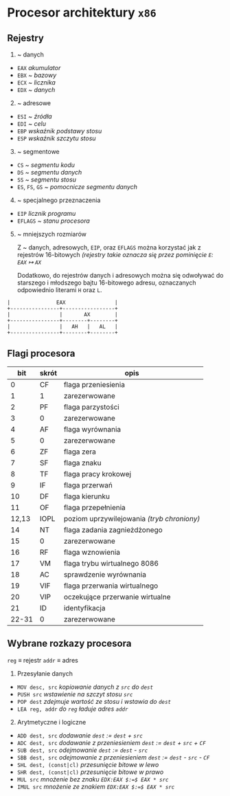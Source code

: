 # Procesor architektury `x86`

## Rejestry

1. ~ danych
- `EAX` *akumulator*
- `EBX` *~ bazowy*
- `ECX` *~ licznika*
- `EDX` *~ danych*

2. ~ adresowe
- `ESI` *~ źródła*
- `EDI` *~ celu*
- `EBP` *wskaźnik podstawy stosu*
- `ESP` *wskaźnik szczytu stosu*

3. ~ segmentowe
- `CS` *~ segmentu kodu*
- `DS` *~ segmentu danych*
- `SS` *~ segmentu stosu*
- `ES`, `FS`, `GS` *~ pomocnicze segmentu danych*

4. ~ specjalnego przeznaczenia
- `EIP` *licznik programu*
- `EFLAGS` *~ stanu procesora*

5. ~ mniejszych rozmiarów

    Z ~ danych, adresowych, `EIP`, oraz `EFLAGS` można korzystać jak z rejestrów 16-bitowych *(rejestry takie oznacza się przez pominięcie `E`: `EAX` $\mapsto$ `AX`*

    Dodatkowo, do rejestrów danych i adresowych można się odwoływać do starszego i młodszego bajtu 16-bitowego adresu, oznaczanych odpowiednio literami `H` oraz `L`.
```
|               EAX                |
+----------------+-----------------+
|                |       AX        |
+----------------+--------+--------+
|                |   AH   |   AL   |
+----------------+--------+--------+
```

## Flagi procesora

| bit   | skrót | opis                                       |
| ----- | ----- | ------------------------------------------ |
| 0     | CF    | flaga przeniesienia                        |
| 1     | 1     | zarezerwowane                              |
| 2     | PF    | flaga parzystości                          |
| 3     | 0     | zarezerwowane                              |
| 4     | AF    | flaga wyrównania                           |
| 5     | 0     | zarezerwowane                              |
| 6     | ZF    | flaga zera                                 |
| 7     | SF    | flaga znaku                                |
| 8     | TF    | flaga pracy krokowej                       |
| 9     | IF    | flaga przerwań                             |
| 10    | DF    | flaga kierunku                             |
| 11    | OF    | flaga przepełnienia                        |
| 12,13 | IOPL  | poziom uprzywilejowania *(tryb chroniony)* |
| 14    | NT    | flaga zadania zagnieżdżonego               |
| 15    | 0     | zarezerwowane                              |
| 16    | RF    | flaga wznowienia                           |
| 17    | VM    | flaga trybu wirtualnego 8086               |
| 18    | AC    | sprawdzenie wyrównania                     |
| 19    | VIF   | flaga przerwania wirtualnego               |
| 20    | VIP   | oczekujące przerwanie wirtualne            |
| 21    | ID    | identyfikacja                              |
| 22-31 | 0     | zarezerwowane                              |

## Wybrane rozkazy procesora
`reg` $\equiv$ rejestr
`addr` $\equiv$ adres

1. Przesyłanie danych
- `MOV desc, src`           *kopiowanie danych z `src` do `dest`*
- `PUSH src`                *wstawienie na szczyt stosu `src`*
- `POP dest`                *zdejmuje wartość ze stosu i wstawia do `dest`*
- `LEA reg, addr`           *do `reg` ładuje adres `addr`*
2. Arytmetyczne i logiczne
- `ADD dest, src`           *dodawanie `dest` $:=$ `dest` + `src`*
- `ADC dest, src`           *dodawanie z przeniesieniem `dest` $:=$ `dest` + `src` + `CF`*
- `SUB dest, src`           *odejmowanie `dest` $:=$ `dest` - `src`*
- `SBB dest, src`           *odejmowanie z przeniesieniem `dest` $:=$ `dest` - `src` - `CF`*
- `SHL dest, (const|cl)`    *przesunięcie bitowe w lewo*
- `SHR dest, (const|cl)`    *przesunięcie bitowe w prawo*
- `MUL src`                 *mnożenie bez znaku `EDX:EAX $:=$ EAX * src`*
- `IMUL src`                *mnożenie ze znakiem `EDX:EAX $:=$ EAX * src`*
